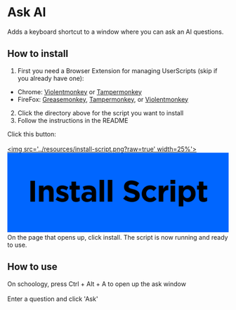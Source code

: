 # Ask AI
Adds a keyboard shortcut to a window where you can ask an AI questions.

## How to install
1. First you need a Browser Extension for managing UserScripts (skip if you already have one):  
* Chrome: [Violentmonkey](https://chrome.google.com/webstore/detail/violentmonkey/jinjaccalgkegednnccohejagnlnfdag)  or [Tampermonkey](https://chrome.google.com/webstore/detail/tampermonkey/dhdgffkkebhmkfjojejmpbldmpobfkfo)
* FireFox: [Greasemonkey](https://addons.mozilla.org/firefox/addon/greasemonkey/), [Tampermonkey](https://addons.mozilla.org/firefox/addon/tampermonkey/), or [Violentmonkey](https://addons.mozilla.org/firefox/addon/violentmonkey/)
2. Click the directory above for the script you want to install
3. Follow the instructions in the README 
<!-- end of the list -->
Click this button:
<br></br>
[<img src='../resources/install-script.png?raw=true' width=25%'>](https://google.com)
[![install-script](../resources/install-script.png?raw=true)]((https://google.com))
On the page that opens up, click install. The script is now running and ready to use.
## How to use
On schoology, press Ctrl + Alt + A to open up the ask window <br></br>
Enter a question and click 'Ask'
